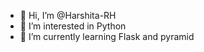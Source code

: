 - 👋 Hi, I’m @Harshita-RH
- 👀 I’m interested in Python 
- 🌱 I’m currently learning Flask and pyramid

